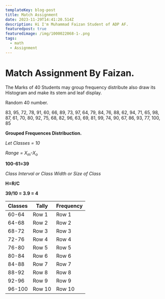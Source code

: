 ```yaml
---
templateKey: blog-post
title: Match Assignment
date: 2023-11-29T14:41:20.514Z
description: Hi I'm Muhammad Faizan Student of ADP AF.
featuredpost: true
featuredimage: /img/1000022068-1-.png
tags:
  - math
  - Assignment
---
```

# Match Assignment By Faizan.

The Marks of 40 Students may group frequency distribute also draw its Histogram and make its stem and leaf display.

R﻿andom 40 number.

83, 95, 72, 78, 91, 60, 66, 89, 73, 97, 64, 79, 84, 76, 88, 62, 94, 71, 65, 98, 87, 61, 70, 80, 92, 75, 68, 82, 96, 63, 69, 81, 99, 74, 90, 67, 86, 93, 77, 100, 85

**G﻿rouped Frequences Distribuction.**

*L﻿et Classes = 10*

*R﻿ange = X<sub>m</sub>-X<sub>o</sub>*

**1﻿00-61=39**

*C﻿lass Interval or Class Width or Size of Class*

**H﻿=R/C** 

**3﻿9/10 = 3.9 = 4**

| Classes | T﻿ally | F﻿requency |
| ------- | ------ | ---------- |
| 6﻿0-64  | Row 1  | Row 1      |
| 6﻿4-68  | Row 2  | Row 2      |
| 6﻿8-72  | Row 3  | Row 3      |
| 7﻿2-76  | Row 4  | Row 4      |
| 7﻿6-80  | Row 5  | Row 5      |
| 8﻿0-84  | Row 6  | Row 6      |
| 8﻿4-88  | Row 7  | Row 7      |
| 8﻿8-92  | Row 8  | Row 8      |
| 92-96   | Row 9  | Row 9      |
| 9﻿6-100 | Row 10 | Row 10     |